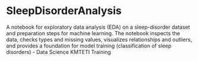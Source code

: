 # SleepDisorderAnalysis

A notebook for exploratory data analysis (EDA) on a sleep-disorder dataset and preparation steps for machine learning. The notebook inspects the data, checks types and missing values, visualizes relationships and outliers, and provides a foundation for model training (classification of sleep disorders) - Data Science KMTETI Training
